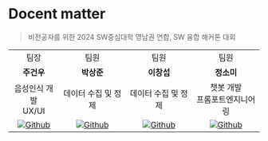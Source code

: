 # Docent matter

> 비전공자를 위한 2024 SW중심대학 영남권 연합, SW 융합 해커톤 대회 <br>
<table>
<tr>
<td> <div align=center> 팀장 </div> </td>
<td> <div align=center> 팀원</div> </td>
<td> <div align=center> 팀원</div> </td>
<td> <div align=center> 팀원</div> </td>
</tr>
<tr>
<td> <div align=center> <b>주건우</b> </div> </td>
<td> <div align=center> <b>박상준</b> </div> </td>
<td> <div align=center> <b>이창섭</b> </div> </td>
<td> <div align=center> <b>정소미</b> </div> </td>
</tr>
<tr>
<td> <div align=center> 음성인식 개발<br/> UX/UI  </div> </td>
<td> <div align=center> 데이터 수집 및 정제 </div> </td>
<td> <div align=center> 데이터 수집 및 정제 </div> </td>
<td> <div align=center> 챗봇 개발 <br/> 프롬포트엔지니어링 </div> </td>
</tr>
<tr>
<td> <div align=center> <a href="https://github.com/gunwooju"> <img alt="Github" src ="https://img.shields.io/badge/Github-181717.svg?&style=plastic&logo=Github&logoColor=white"/> </a></div> </td>
<td> <div align=center> <a href="https://github.com/Parkssas"> <img alt="Github" src ="https://img.shields.io/badge/Github-181717.svg?&style=plastic&logo=Github&logoColor=white"/> </a></div> </td>
<td> <div align=center> <a href="https://github.com/Goodseop"> <img alt="Github" src ="https://img.shields.io/badge/Github-181717.svg?&style=plastic&logo=Github&logoColor=white"/> </a></div> </td>
<td> <div align=center> <a href="https://github.com/sommizzu"> <img alt="Github" src ="https://img.shields.io/badge/Github-181717.svg?&style=plastic&logo=Github&logoColor=white"/> </a></div> </td>
</tr>
</table>
